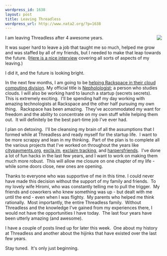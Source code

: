 ```yaml
--- 
wordpress_id: 1638
layout: post
title: Leaving Threadless
wordpress_url: http://www.nata2.org/?p=1638
---
```

<a href="http://www.flickr.com/photos/techcocktail/2316615921/"><img align="right" src="http://farm3.static.flickr.com/2411/2316615921_b2cee81590_m.jpg"/></a>I am leaving Threadless after 4 awesome years.

It was super hard to leave a job that taught me so much, helped me grow and was staffed by all of my friends, but I needed to make that leap towards the future. (<a id="c8k2" title="here is a nice interview" href="http://siliconangle.net/ver2/2009/09/29/exclusive-interview-threadless-cto-harper-reed-heads-to-rackspace-whats-a-nepholologist/">Here is a nice interview</a> covering all sorts of aspects of my leaving.)

I did it, and the future is looking bright.

In the next few months, I am going to be <a id="vnml" title="helping Rackspace in their cloud computing division" href="http://www.rackspacecloud.com/blog/2009/09/30/the-rackspace-cloud-welcomes-harper-reed-nephologist/">helping Rackspace in their cloud computing division</a>. My official title is <a href="http://nepholologist.com/">Nepholologist</a>; a person who studies clouds. I will also be working hard to launch a startup (secrets secrets).  This is extremely exciting.  I'll be spending half my day working with amazing technologists at Rackspace and the other half pursuing my own thing.   Rackspace has been amazing.  They've accommodated my want for freedom and the ability to concentrate on my own stuff while helping them out.  It will definitely be the best part-time job I've ever had.

I plan on detoxing.  I'll be cleansing my brain of all the assumptions that I formed while at Threadless and ready myself for the startup life.  I want to be more scrappy and lean in my thinking.  Part of the plan is to complete all the various projects that I've worked on throughout the years like <a href="http://citypayments.org/">citypayments.org</a>, <a href="http://excla.im/">excla.im</a>, <a href="http://www.techcrunch.com/2009/09/12/exclaim-track-track-twitter-search-terms-over-im-in-near-real-time/">exclaim tracking</a>, and <a href="http://harpersfriends.com/">harpersfriends</a>.  I've done a lot of fun hacks in the last few years, and I want to work on making them much more robust.  This will allow me closure on one chapter of my life - while some doors close, new ones are opening.

Thanks to everyone who was supportive of me in this time. I could never have made this decision without the support of my family and friends.  To my lovely wife Hiromi, who was constantly telling me to pull the trigger.  My friends and coworkers who knew something was up - but dealt with me until the end - even when I was flighty.  My parents who helped me think rationally.  Most importantly, the entire Threadless family.  Without Threadless and the knowledge I've gained from my experiences there, I would not have the opportunities I have today.  The last four years have been utterly amazing (and awesome).

I have a couple of posts lined up for later this week.  One about my history at Threadless and another about the hijinks that have existed over the last few years.

Stay tuned.  It's only just beginning.
